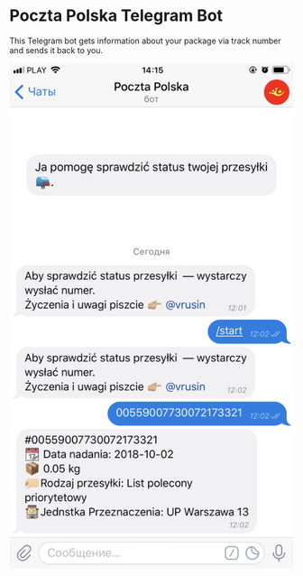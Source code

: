 # Poczta Polska Telegram Bot


This Telegram bot gets information about your package via track number and sends it back to you.

![Screeshot how it works](/img/Screenshot.PNG)

